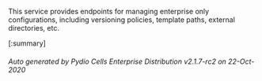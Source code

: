 






This service provides endpoints for managing enterprise only configurations, including versioning policies, template paths, external directories, etc.

[:summary]

###### Auto generated by Pydio Cells Enterprise Distribution v2.1.7-rc2 on 22-Oct-2020

